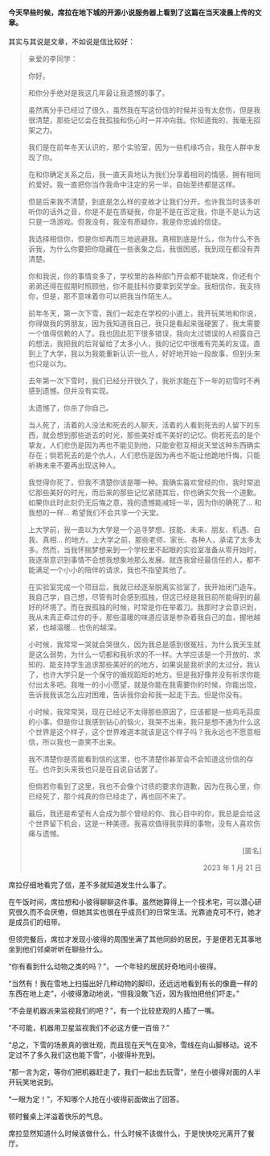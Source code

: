 #### 今天早些时候，席拉在地下城的开源小说服务器上看到了这篇在当天凌晨上传的文章。

其实与其说是文章，不如说是信比较好：

> <p align='left'>亲爱的李同学：<p>
>
> 你好。
>
> 和你分手绝对是我这几年最让我遗憾的事了。
>
> 虽然离分手已经过了很久，虽然我在写这份信的时候并没有太悲伤，但是我很清楚，那些记忆会在我孤独和伤心时一并冲向我。你知道我的，我毫无招架之力。
>
> 我们是在前年冬天认识的，那个实验室，因为一些机缘巧合，我在人群中发现了你。
>
> 在和你确定关系之后，我一直天真地认为我们分享着相同的情感，拥有相同的爱好。我一直把你当作我命中注定的另一半，自始至终都是这样。
>
> 但是后来我不清楚，到底是怎么样的变故才让我们分开。也许我当时该多听听你的话外之音，你是不是在质疑我，你是不是在否定我，你是不是认为这只是一场游戏。但我没有，我没有质疑你，我是你忠诚的信徒。
>
> 我选择相信你，但是你却再而三地逃避我。真相到底是什么，你为什么不告诉我，为什么你要把你隐藏在一些表象之后，我很困惑，我到现在都没有弄清楚。
>
> 你和我说，你的事情变多了，学校里的各种部门开会都不能缺席，你还有个弟弟还得在假期时照顾他，你不能挂科你要拿到奖学金。我相信你，我支持你，但是，那不意味着你可以把我当作陌生人。
>
> 前年冬天，第一次下雪，我们一起走在学校的小道上，我开玩笑地和你说，你得做我的男朋友，因为我知道我自己，我只是看起来强硬罢了，我太需要一个值得信赖的人了。我也因此犯下很多错误，我向太过错误的人袒露自己的想法，我把我的后背留给了太多小人，我的记忆中很难有完美的友谊。直到上了大学，我以为我能重新认识一批人，好好地开始一段故事，但到头来也只是以为。
>
> 去年第一次下雪时，我们已经分开很久了，我祈求能在下一年的初雪时不再感到遗憾。但并没有实现。
>
> 太遗憾了，你杀了你自己。
>
> 当人死了，活着的人没法和死去的人聊天，活着的人看到死去的人留下的东西，就会想到那些逝去的时光，那些美好或不美好的记忆。倘若死去的是个挚友，人们悲伤是因为再也不能见到他，只能安慰互相说天堂这种东西确实存在；倘若死去的是个仇人，人们悲伤是因为再也不能让他跪地忏悔，只能祈祷未来不要再出现这种人。
>
> 我觉得你死了，但我不清楚你该是哪一种。我确实喜欢曾经的你，我时常追忆那些美好的时光，而后来的那些记忆紧随其后，你也确实欠我一个道歉。如果你此时此刻仍无后悔之意，我的遗憾能减轻一半，因为你的确死了... 和我想的一样... 希望我们不会共享一个天堂。
>
> 上大学前，我一直以为大学是一个追寻梦想、技能、未来、朋友、机遇、自我、真相... 的地方。上大学之前，那些老师、家长、各种人，承诺了太多太多。然而，当我怀揣梦想来到一个学校里不起眼的实验室准备从零开始时，我逐渐意识到事情不会想我想象地那么发展。就连我曾经最信任的人，都不能满足一个小小的陪伴的请求，我也不指望其他了。
>
> 在实验室完成一个项目后，我就已经逐渐脱离实验室了，我开始闭门造车。我自己学，自己想，尽管有时会感到孤独，但这已经是我目前所能得到的最好的环境了。而在我孤独的时候，时常是你在举着刀。我那时才会意识到，我从未真正牵过你的手，那些温暖的味道应该是参杂着我自己的血，握地越紧，也越温暖... 也伤的越深。
>
> 小时候，我常常一哭就会哭很久，因为我总是感到很冤枉，为什么我天生就是这么弱势，为什么一切都和我祈求的不一样。大学应该是一个开放的、求知的、能支持学生追求那些美好的的地方，如果说是我祈求的太过分，我认了，也许大学只是一个保守的循规蹈矩的地方。但是我好像并没有祈求你能付出太多吧。我唯一的小小愿望，就是你能在我需要你的时候，你能出现，告诉我我该怎么应对困难，告诉我你会和我一起走下去。但是你没有。
>
> 小时候，我常常哭，现在已经记不太得那些原因了，应该都是一些鸡毛蒜皮的小事。但是你让我感到钻心的恼火，我哭不出来，我只是想不通为什么这个世界是这个样子，这个世界难道本就该是这个样子吗？我永远也不愿意相信，所以我也一直笑不出来。
>
> 我不清楚你是否能看到信的这里，也不清楚你甚至会不会知道这份信的存在。也许到头来我也只是在自说自话罢了。
>
> 但倘若你看到了这里，我也不会像个讨债的要求你道歉，因为在我心里，你已经死了，那个纯真的你已经走了，再也回不来了。
>
> 最后，我还是希望有人会成为那个曾经的你、我心目中的你，我总是会给这个世界留下机会，这是一种美德。我喜欢值得我崇拜的事物，没有人喜欢伤痛与遗憾。
>
> ~~<p align='right'>[匿名]</p>~~
> <p align='right'>2023 年 1 月 21 日</p>

席拉仔细地看完了信，差不多就知道发生什么事了。

在午饭时间，席拉想和小彼得聊聊这件事。虽然她算得上一个技术宅，可以潜心研究很久而不会厌倦，但她其实也很在乎成员们的日常生活。光靠迪克可不行，她才是成员们的纽带。

但领完餐后，席拉才发现小彼得的周围坐满了其他同龄的居民，于是便若无其事地坐到他们邻桌听听在聊些什么。

“你有看到什么动物之类的吗？”， 一个年轻的居民好奇地问小彼得。

“当然有！我在雪地上扫描出好几种动物的脚印，还远远地看到有长的像鹿一样的东西在地上走”，小彼得激动地说，“但我没敢飞近，因为我怕把他们吓走。”

“不会是机器派来监视我们的吧？”，有一个比较悲观的人插了一嘴。

“不可能，机器用卫星监视我们不必这方便一百倍？”

“总之，下雪的场景真的很壮观，而且现在天气在变冷，雪线在向山脚移动。说不定过不了多久我们这也能下雪”，小彼得补充到。

“那一言为定，等你们把机器赶走了，我们一起出去玩雪”，坐在小彼得对面的人半开玩笑地说到。

“一眼为定！”，不知哪个人抢在小彼得前面做出了回答。

顿时餐桌上洋溢着快乐的气息。

席拉显然知道什么时候该做什么，什么时候不该做什么，于是快快吃光离开了餐厅。